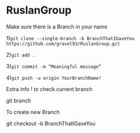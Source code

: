 # RuslanGroup
Make sure there is a Branch in your name<br>
    
1)`git clone --single-branch -b BranchThatIGaveYou https://github.com/gravel93/RuslanGroup.git` <br>
  
2)`git add .` </br>

3)`git commit -m “Meaningful message”` </br>

      
4)`git push -u origin YourBranchName!` </br>



Extra info ! to check current branch 

git branch 

To create new Branch

git checkout -b BranchThatIGaveYou 

